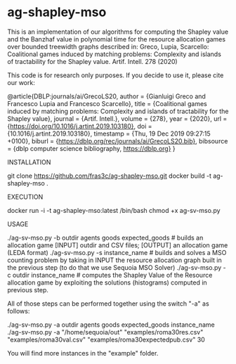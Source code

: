 # ag-shapley-mso
This is an implementation of our algorithms for computing the Shapley value and the Banzhaf value in polynomial time for the resource allocation games over bounded treewidth graphs described in:
Greco, Lupia, Scarcello: Coalitional games induced by matching problems: Complexity and islands of tractability for the Shapley value. Artif. Intell. 278 (2020)

This code is for research only purposes. If you decide to use it, please cite our work:

@article{DBLP:journals/ai/GrecoLS20,
  author    = {Gianluigi Greco and
               Francesco Lupia and
               Francesco Scarcello},
  title     = {Coalitional games induced by matching problems: Complexity and islands
               of tractability for the Shapley value},
  journal   = {Artif. Intell.},
  volume    = {278},
  year      = {2020},
  url       = {https://doi.org/10.1016/j.artint.2019.103180},
  doi       = {10.1016/j.artint.2019.103180},
  timestamp = {Thu, 19 Dec 2019 09:27:15 +0100},
  biburl    = {https://dblp.org/rec/journals/ai/GrecoLS20.bib},
  bibsource = {dblp computer science bibliography, https://dblp.org}
}

INSTALLATION

git clone https://github.com/fras3c/ag-shapley-mso.git
docker build -t ag-shapley-mso .

EXECUTION

docker run -i -t ag-shapley-mso:latest /bin/bash
chmod +x ag-sv-mso.py

USAGE

./ag-sv-mso.py -b outdir agents goods expected_goods # builds an allocation game [INPUT] outdir and CSV files; [OUTPUT] an allocation game (LEDA format)
./ag-sv-mso.py -s instance_name # builds and solves a MSO counting problem by taking in INPUT the resource allocation graph built in the previous step (to do that we use Sequoia MSO Solver)
./ag-sv-mso.py -c outdir instance_name # computes the Shapley Value of the Resource allocation game by exploiting the solutions (histograms) computed in previous step.

All of those steps can be performed together using the switch "-a" as follows:

./ag-sv-mso.py -a outdir agents goods expected_goods instance_name
./ag-sv-mso.py -a "/home/sequoia/out" "examples/roma30res.csv" "examples/roma30val.csv" "examples/roma30expectedpub.csv" 30

You will find more instances in the "example" folder.

